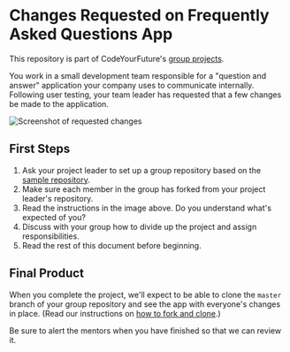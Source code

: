 # Changes Requested on Frequently Asked Questions App

This repository is part of CodeYourFuture's [group projects](https://github.com/CodeYourFuture/group-projects).

You work in a small development team responsible for a "question and answer" application your company uses to communicate internally. Following user testing, your team leader has requested that a few changes be made to the application.

![Screenshot of requested changes](https://raw.githubusercontent.com/CodeYourFuture/group-projects/master/revisions-faq/requested-revisions.png)

## First Steps

1. Ask your project leader to set up a group repository based on the [sample repository](https://github.com/CodeYourFuture/group-project-revisions-faq).
2. Make sure each member in the group has forked from your project leader's repository.
3. Read the instructions in the image above. Do you understand what's expected of you?
4. Discuss with your group how to divide up the project and assign responsibilities.
5. Read the rest of this document before beginning.

## Final Product

When you complete the project, we'll expect to be able to clone the `master` branch of your group repository and see the app with everyone's changes in place. (Read our instructions on [how to fork and clone](https://codeyourfuture.github.io/syllabus-master/others/making-a-pull-request.html).)

Be sure to alert the mentors when you have finished so that we can review it.
